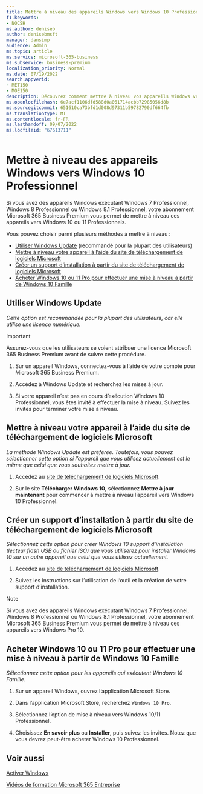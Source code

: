 ```yaml
---
title: Mettre à niveau des appareils Windows vers Windows 10 Professionnel
f1.keywords:
- NOCSH
ms.author: deniseb
author: denisebmsft
manager: dansimp
audience: Admin
ms.topic: article
ms.service: microsoft-365-business
ms.subservice: business-premium
localization_priority: Normal
ms.date: 07/19/2022
search.appverid:
- MET150
- MOE150
description: Découvrez comment mettre à niveau vos appareils Windows vers Windows 10 Professionnel avec Microsoft 365 Business Premium.
ms.openlocfilehash: 6e7acf1106dfd588d0a061714acbb72985056d8b
ms.sourcegitcommit: 651610ca73bfd1d008d97311b59782790df664fb
ms.translationtype: MT
ms.contentlocale: fr-FR
ms.lasthandoff: 09/07/2022
ms.locfileid: "67613711"
---
```

# <a name="upgrade-windows-devices-to-windows-10-pro"></a>Mettre à niveau des appareils Windows vers Windows 10 Professionnel

Si vous avez des appareils Windows exécutant Windows 7 Professionnel, Windows 8 Professionnel ou Windows 8.1 Professionnel, votre abonnement Microsoft 365 Business Premium vous permet de mettre à niveau ces appareils vers Windows 10 ou 11 Professionnels.  

Vous pouvez choisir parmi plusieurs méthodes à mettre à niveau :

- [Utiliser Windows Update](#use-windows-update) (recommandé pour la plupart des utilisateurs)
- [Mettre à niveau votre appareil à l’aide du site de téléchargement de logiciels Microsoft](#upgrade-your-device-using-the-microsoft-software-download-site)
- [Créer un support d’installation à partir du site de téléchargement de logiciels Microsoft](#create-installation-media-from-the-microsoft-software-download-site)
- [Acheter Windows 10 ou 11 Pro pour effectuer une mise à niveau à partir de Windows 10 Famille](#purchase-windows-10-or-11-pro-to-upgrade-from-windows-10-home)

## <a name="use-windows-update"></a>Utiliser Windows Update

*Cette option est recommandée pour la plupart des utilisateurs, car elle utilise une licence numérique.*

> [!IMPORTANT]
> Assurez-vous que les utilisateurs se voient attribuer une licence Microsoft 365 Business Premium avant de suivre cette procédure.

1. Sur un appareil Windows, connectez-vous à l’aide de votre compte pour Microsoft 365 Business Premium.

2. Accédez à Windows Update et recherchez les mises à jour. 

3. Si votre appareil n’est pas en cours d’exécution Windows 10 Professionnel, vous êtes invité à effectuer la mise à niveau. Suivez les invites pour terminer votre mise à niveau.

## <a name="upgrade-your-device-using-the-microsoft-software-download-site"></a>Mettre à niveau votre appareil à l’aide du site de téléchargement de logiciels Microsoft
  
*La méthode Windows Update est préférée. Toutefois, vous pouvez sélectionner cette option si l’appareil que vous utilisez actuellement est le même que celui que vous souhaitez mettre à jour.* 

1. Accédez au [site de téléchargement de logiciels Microsoft](https://go.microsoft.com/fwlink/?LinkID=836951).

2. Sur le site **Télécharger Windows 10**, sélectionnez **Mettre à jour maintenant** pour commencer à mettre à niveau l’appareil vers Windows 10 Professionnel. 

## <a name="create-installation-media-from-the-microsoft-software-download-site"></a>Créer un support d’installation à partir du site de téléchargement de logiciels Microsoft

*Sélectionnez cette option pour créer Windows 10 support d’installation (lecteur flash USB ou fichier ISO) que vous utiliserez pour installer Windows 10 sur un autre appareil que celui que vous utilisez actuellement.*
    
1. Accédez au [site de téléchargement de logiciels Microsoft](https://go.microsoft.com/fwlink/?LinkID=836960).

2. Suivez les instructions sur l’utilisation de l’outil et la création de votre support d’installation. 

> [!NOTE]
> Si vous avez des appareils Windows exécutant Windows 7 Professionnel, Windows 8 Professionnel ou Windows 8.1 Professionnel, votre abonnement Microsoft 365 Business Premium vous permet de mettre à niveau ces appareils vers Windows Pro 10.

## <a name="purchase-windows-10-or-11-pro-to-upgrade-from-windows-10-home"></a>Acheter Windows 10 ou 11 Pro pour effectuer une mise à niveau à partir de Windows 10 Famille

*Sélectionnez cette option pour les appareils qui exécutent Windows 10 Famille.*

1. Sur un appareil Windows, ouvrez l’application Microsoft Store.

2. Dans l’application Microsoft Store, recherchez `Windows 10 Pro`.

3. Sélectionnez l’option de mise à niveau vers Windows 10/11 Professionnel.

4. Choisissez **En savoir plus** ou **Installer**, puis suivez les invites. Notez que vous devrez peut-être acheter Windows 10 Professionnel.
  
## <a name="see-also"></a>Voir aussi

[Activer Windows](https://support.microsoft.com/windows/activate-windows-c39005d4-95ee-b91e-b399-2820fda32227#WindowsVersion=Windows_10)

[Vidéos de formation Microsoft 365 Entreprise](https://go.microsoft.com/fwlink/?linkid=2197659)


